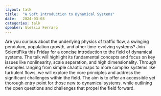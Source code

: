 ```yaml
---
layout: talk
title:  "A Soft Introduction to Dynamical Systems"
date:   2024-03-08
categories: talk
speaker: Alessia Ferraro
---
```

Are you curious about the underlying physics of traffic flow, a swinging pendulum, population growth, and other time-evolving systems? Join ScientiFika this Friday for a concise introduction to the field of dynamical systems. The talk will highlight its fundamental concepts and focus on key issues like nonlinearity, scale separation, and high dimensionality. Through examples ranging from simple chaotic maps to more complex systems like turbulent flows, we will explore the core principles and address the significant challenges within the field. The aim is to offer an accessible yet thorough entry point for those new to dynamical systems, while outlining the open questions and challenges that propel the field forward.
